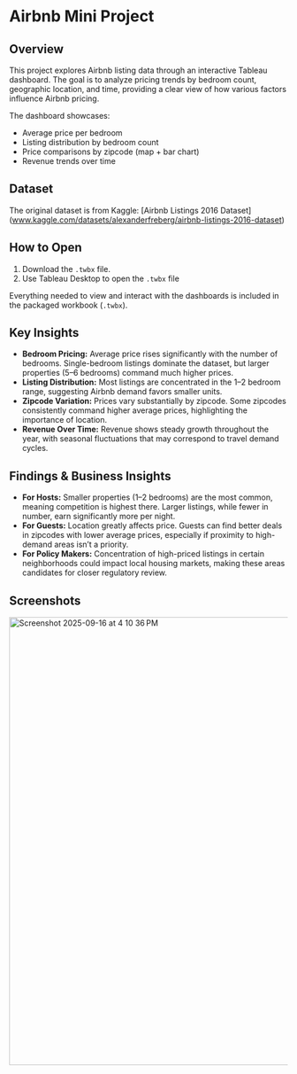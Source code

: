 # Airbnb Mini Project


## Overview
This project explores Airbnb listing data through an interactive Tableau dashboard. The goal is to analyze pricing trends by bedroom count, geographic location, and time, providing a clear view of how various factors influence Airbnb pricing.

The dashboard showcases:
- Average price per bedroom
- Listing distribution by bedroom count
- Price comparisons by zipcode (map + bar chart)
- Revenue trends over time

## Dataset
The original dataset is from Kaggle: [Airbnb Listings 2016 Dataset] (www.kaggle.com/datasets/alexanderfreberg/airbnb-listings-2016-dataset)

## How to Open
1. Download the `.twbx` file.
2. Use Tableau Desktop to open the `.twbx` file 

Everything needed to view and interact with the dashboards is included in the packaged workbook (`.twbx`).

## Key Insights
- **Bedroom Pricing:** Average price rises significantly with the number of bedrooms. Single-bedroom listings dominate the dataset, but larger properties (5–6 bedrooms) command much higher prices.  
- **Listing Distribution:** Most listings are concentrated in the 1–2 bedroom range, suggesting Airbnb demand favors smaller units.  
- **Zipcode Variation:** Prices vary substantially by zipcode. Some zipcodes consistently command higher average prices, highlighting the importance of location.  
- **Revenue Over Time:** Revenue shows steady growth throughout the year, with seasonal fluctuations that may correspond to travel demand cycles.  


## Findings & Business Insights  
- **For Hosts:** Smaller properties (1–2 bedrooms) are the most common, meaning competition is highest there. Larger listings, while fewer in number, earn significantly more per night.  
- **For Guests:** Location greatly affects price. Guests can find better deals in zipcodes with lower average prices, especially if proximity to high-demand areas isn’t a priority.  
- **For Policy Makers:** Concentration of high-priced listings in certain neighborhoods could impact local housing markets, making these areas candidates for closer regulatory review.  


## Screenshots

<img width="1439" height="809" alt="Screenshot 2025-09-16 at 4 10 36 PM" src="https://github.com/user-attachments/assets/fd23b00a-0828-43f2-9a3f-cc9efc53cb63" />
